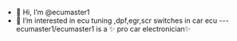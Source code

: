 - 👋 Hi, I’m @ecumaster1
- 👀 I’m interested in ecu tuning ,dpf,egr,scr switches in car ecu ---
ecumaster1/ecumaster1 is a ✨ pro car electronician✨